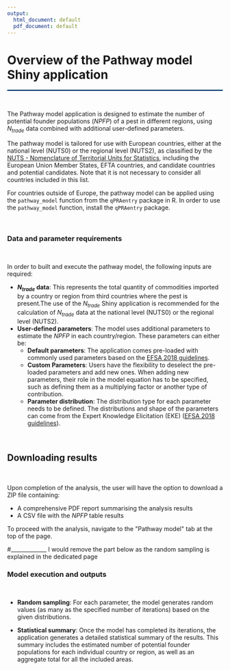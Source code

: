 ```yaml
---
output:
  html_document: default
  pdf_document: default
---
```


# Overview of the Pathway model Shiny application

<hr style="border:1px solid #1E68BA">
<br>

The Pathway model application is designed to estimate the number of potential founder populations $(\mathit{NPFP})$
of a pest in different regions, using $N_{trade}$ data combined with additional user-defined parameters.


The pathway model is tailored for use with European countries, either at the national level (NUTS0) 
or the regional level (NUTS2), as classified by the 
[NUTS - Nomenclature of Territorial Units for Statistics](https://ec.europa.eu/eurostat/web/nuts), 
including the European Union Member States, EFTA countries, and candidate countries and potential candidates. 
Note that it is not necessary to consider all countries included in this list.

For countries outside of Europe, the pathway model can be applied using the `pathway_model` 
function from the `qPRAentry` package in R. In order to use the `pathway_model` function, install the `qPRAentry` package.

<br>

### Data and parameter requirements
<br>

In order to built and execute the pathway model, the following inputs are required:

- **$N_{trade}$ data**: This represents the total quantity of commodities imported by 
a country or region from third countries where the pest is present.The use of the $N_{trade}$ 
Shiny application is recommended for the calculation of $N_{trade}$ data at the national level (NUTS0) 
or the regional level (NUTS2).
- **User-defined parameters**: The model uses additional parameters to estimate the $\mathit{NPFP}$ in each country/region. 
These parameters can either be:
  - **Default parameters**: The application comes pre-loaded with commonly used parameters 
  based on the [EFSA 2018 guidelines](https://doi.org/10.2903/j.efsa.2018.5350).
  - **Custom Parameters**: Users have the flexibility to deselect the pre-loaded parameters 
  and add new ones. When adding new parameters,  their role in the model equation has to be specified, 
  such as defining them as a multiplying factor or another type of contribution.
  - **Parameter distribution**: The distribution type for each parameter needs to be defined. 
  The distributions and shape of the parameters can come from the Expert Knowledge Elicitation (EKE) 
  ([EFSA 2018 guidelines](https://doi.org/10.2903/j.efsa.2018.5350)). 

<br>


## Downloading results

<br>

Upon completion of the analysis, the user will have the option to download a ZIP file containing:

- A comprehensive PDF report summarising the analysis results
- A CSV file with the $\mathit{NPFP}$ table results

To proceed with the analysis, navigate to the "Pathway model" tab at the top of the page.




#_____________
I would remove the part below as the random sampling is explained in the dedicated page

### Model execution and outputs

<br>

- **Random sampling**: For each parameter, the model generates random values (as many as the specified number of iterations) based on the given distributions. 

- **Statistical summary**: Once the model has completed its iterations, the application generates a detailed statistical summary of the results. This summary includes the estimated number of potential founder populations for each individual country or region, as well as an aggregate total for all the included areas.

<br>

